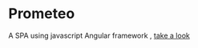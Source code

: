 Prometeo
=============

A SPA using javascript Angular framework , [take a look](http://prometeo.apphb.com/)
